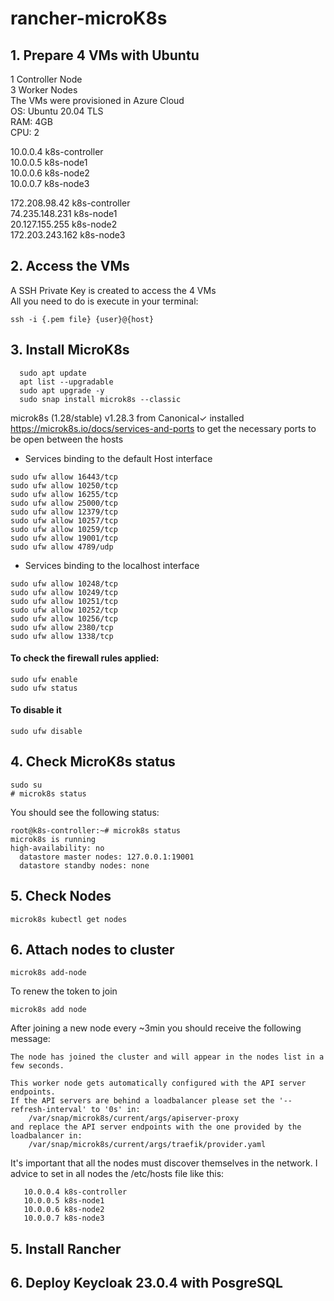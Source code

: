 # rancher-microK8s

## 1. Prepare 4 VMs with Ubuntu <br>
   1 Controller Node <br>
   3 Worker Nodes <br>
   The VMs were provisioned in Azure Cloud <br>
   OS: Ubuntu 20.04 TLS <br>
   RAM: 4GB <br>
   CPU: 2 <br>

   10.0.0.4 k8s-controller <br>
   10.0.0.5 k8s-node1 <br>
   10.0.0.6 k8s-node2 <br>
   10.0.0.7 k8s-node3 <br>

   172.208.98.42 k8s-controller <br>
   74.235.148.231 k8s-node1 <br>
   20.127.155.255 k8s-node2 <br>
   172.203.243.162 k8s-node3 <br>
   
## 2. Access the VMs <br>
   A SSH Private Key is created to access the 4 VMs <br>
   All you need to do is execute in your terminal: <br>
   ```
   ssh -i {.pem file} {user}@{host}
   ```
## 3. Install MicroK8s <br>
 ```
   sudo apt update
   apt list --upgradable
   sudo apt upgrade -y
   sudo snap install microk8s --classic
 ```
   microk8s (1.28/stable) v1.28.3 from Canonical✓ installed <br>
   https://microk8s.io/docs/services-and-ports to get the necessary ports to be open between the hosts <br>

   - Services binding to the default Host interface <br>
   ```
   sudo ufw allow 16443/tcp
   sudo ufw allow 10250/tcp
   sudo ufw allow 16255/tcp
   sudo ufw allow 25000/tcp
   sudo ufw allow 12379/tcp
   sudo ufw allow 10257/tcp
   sudo ufw allow 10259/tcp
   sudo ufw allow 19001/tcp
   sudo ufw allow 4789/udp
   ```
   - Services binding to the localhost interface <br>
   ```
   sudo ufw allow 10248/tcp
   sudo ufw allow 10249/tcp
   sudo ufw allow 10251/tcp
   sudo ufw allow 10252/tcp
   sudo ufw allow 10256/tcp
   sudo ufw allow 2380/tcp
   sudo ufw allow 1338/tcp
   ```
   #### To check the firewall rules applied: <br>
   ```
   sudo ufw enable
   sudo ufw status
   ```
   #### To disable it
   ```
   sudo ufw disable
   ```
## 4. Check MicroK8s status <br>
   ```
   sudo su
   # microk8s status
   ```
You should see the following status:
```
root@k8s-controller:~# microk8s status
microk8s is running
high-availability: no
  datastore master nodes: 127.0.0.1:19001
  datastore standby nodes: none
```
## 5. Check Nodes
```
microk8s kubectl get nodes
```
## 6. Attach nodes to cluster
```
microk8s add-node
```
To renew the token to join
```
microk8s add node
```

After joining a new node every ~3min you should receive the following message: 

```
The node has joined the cluster and will appear in the nodes list in a few seconds.

This worker node gets automatically configured with the API server endpoints.
If the API servers are behind a loadbalancer please set the '--refresh-interval' to '0s' in:
    /var/snap/microk8s/current/args/apiserver-proxy
and replace the API server endpoints with the one provided by the loadbalancer in:
    /var/snap/microk8s/current/args/traefik/provider.yaml
```

It's important that all the nodes must discover themselves in the network. I advice to set in all nodes the /etc/hosts file like this:

```
   10.0.0.4 k8s-controller
   10.0.0.5 k8s-node1
   10.0.0.6 k8s-node2
   10.0.0.7 k8s-node3
```
 
## 5. Install Rancher <br>
   
## 6. Deploy Keycloak 23.0.4 with PosgreSQL <br>
